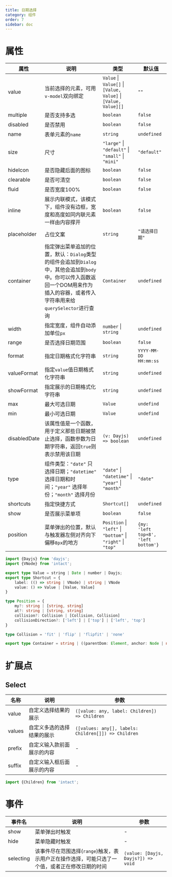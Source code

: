 ```yaml
---
title: 日期选择
category: 组件
order: 7
sidebar: doc
---
```


# 属性

| 属性 | 说明 | 类型 | 默认值 |
| --- | --- | --- | --- |
| value | 当前选择的元素，可用`v-model`双向绑定 | `Value` &#124; `Value[]` &#124; `[Value, Value]`  &#124; `[Value, Value][]` | `""` |
| multiple | 是否支持多选 | `boolean` | `false` |
| disabled | 是否禁用 | `boolean` | `false` |
| name | 表单元素的`name` | `string` | `undefined` |
| size | 尺寸 | `"large"` &#124; `"default"` &#124; `"small"` &#124; `"mini"` | `"default"` |
| hideIcon | 是否隐藏后面的图标 | `boolean` | `false` |
| clearable | 是否可清空 | `boolean` | `false` |
| fluid | 是否宽度100% | `boolean` | `false` |
| inline | 展示内联模式，该模式下，组件没有边框，宽度和高度如同内联元素一样由内容撑开 | `boolean` | `false` |
| placeholder | 占位文案 | `string` | `"请选择日期"` |
| container | 指定弹出菜单追加的位置，默认：`Dialog`类型的组件会追加到`Dialog`中，其他会追加到`body`中。你可以传入函数返回一个DOM用来作为插入的容器，或者传入字符串用来给`querySelector`进行查询 | `Container` | `undefined` |
| width | 指定宽度，组件自动添加单位`px` | `number` &#124; `string` | `undefined` | 
| range | 是否选择日期范围 | `boolean` | `false` |
| format | 指定日期格式化字符串 | `string` | `YYYY-MM-DD HH:mm:ss` |
| valueFormat | 指定`value`值日期格式化字符串 | `string` | `undefined` |
| showFormat | 指定展示的日期格式化字符串 | `string` | `undefined` |
| max | 最大可选日期 | `Value` | `undefind` |
| min | 最小可选日期 | `Value` | `undefind` |
| disabledDate | 该属性值是一个函数，用于定义那些日期被禁止选择，函数参数为日期字符串，返回`true`则表示禁用该日期 | `(v: Dayjs) => boolean` | `undefined` |
| type | 组件类型：`"date"` 只选择日期；`"datetime"` 选择日期和时间；`"year"` 选择年份；`"month"` 选择月份 | `"date"` &#124; `"datetime"` &#124; `"year"` &#124; `"month"` | `"date"` |
| shortcuts | 指定快捷方式 | `Shortcut[]` | `undefined` |
| show | 是否展示菜单项 | `boolean` | `false` |
| position | 菜单弹出的位置，默认与触发器左侧对齐向下偏移`8px`的地方 | `Position` &#124; `"left"` &#124; `"bottom"` &#124; `"right"` &#124; `"top"` | `{my: 'left top+8', 'left bottom'}` |

```ts
import {Dayjs} from 'dayjs';
import {VNode} from 'intact';

export type Value = string | Date | number | Dayjs;
export type Shortcut = {
    label: (() => string | VNode) | string | VNode 
    value: () => Value | [Value, Value]
}

type Position = {
    my?: string | [string, string]
    at?: string | [string, string]
    collision?: Collision | [Collision, Collision] 
    collisionDirection?: ['left'] | ['top'] | ['left', 'top']
}

type Collision = 'fit' | 'flip' | 'flipfit' | 'none'

export type Container = string | ((parentDom: Element, anchor: Node | null) => Element)
```

# 扩展点

## Select

| 名称 | 说明 | 参数 |
| --- | --- | --- |
| value | 自定义选择结果的展示 | `([value: any, label: Children]) => Children` |
| values | 自定义多选的选择结果的展示 | `([values: any[], labels: Children[]]) => Children` |
| prefix | 自定义输入款前面展示的内容 | - |
| suffix | 自定义输入框后面展示的内容 | - |

```ts
import {Children} from 'intact';
```

# 事件

| 事件名 | 说明 | 参数 |
| --- | --- | --- |
| show | 菜单弹出时触发 | - |
| hide | 菜单隐藏时触发 | - |
| selecting | 该事件尽在范围选择(`range`)触发，表示用户正在操作选择，可能只选了一个值，或者正在修改日期的时间 | `(value: [Dayjs, Dayjs?]) => void` |
